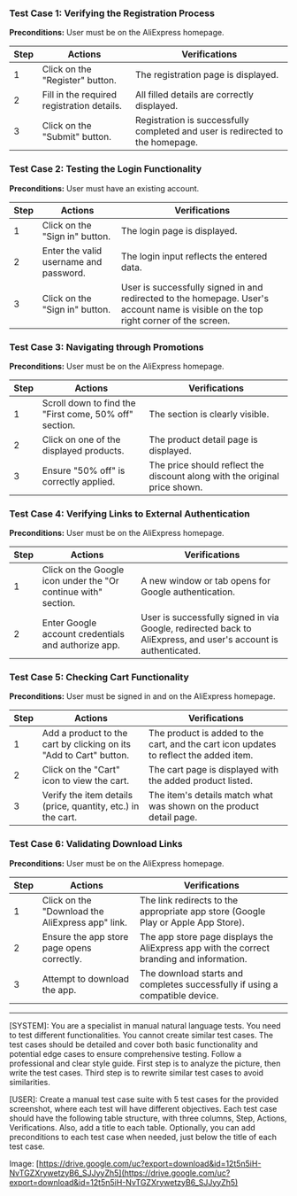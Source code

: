 ### Test Case 1: Verifying the Registration Process
**Preconditions:** User must be on the AliExpress homepage.

| Step | Actions | Verifications |
|------|---------|---------------|
| 1    | Click on the "Register" button. | The registration page is displayed. |
| 2    | Fill in the required registration details. | All filled details are correctly displayed. |
| 3    | Click on the "Submit" button. | Registration is successfully completed and user is redirected to the homepage. |

### Test Case 2: Testing the Login Functionality
**Preconditions:** User must have an existing account.

| Step | Actions | Verifications |
|------|---------|---------------|
| 1    | Click on the "Sign in" button. | The login page is displayed. |
| 2    | Enter the valid username and password. | The login input reflects the entered data. |
| 3    | Click on the "Sign in" button. | User is successfully signed in and redirected to the homepage. User's account name is visible on the top right corner of the screen. |

### Test Case 3: Navigating through Promotions
**Preconditions:** User must be on the AliExpress homepage.

| Step | Actions | Verifications |
|------|---------|---------------|
| 1    | Scroll down to find the "First come, 50% off" section. | The section is clearly visible. |
| 2    | Click on one of the displayed products. | The product detail page is displayed. |
| 3    | Ensure "50% off" is correctly applied. | The price should reflect the discount along with the original price shown. |

### Test Case 4: Verifying Links to External Authentication
**Preconditions:** User must be on the AliExpress homepage.

| Step | Actions | Verifications |
|------|---------|---------------|
| 1    | Click on the Google icon under the "Or continue with" section. | A new window or tab opens for Google authentication. |
| 2    | Enter Google account credentials and authorize app. | User is successfully signed in via Google, redirected back to AliExpress, and user's account is authenticated. |

### Test Case 5: Checking Cart Functionality
**Preconditions:** User must be signed in and on the AliExpress homepage.

| Step | Actions | Verifications |
|------|---------|---------------|
| 1    | Add a product to the cart by clicking on its "Add to Cart" button. | The product is added to the cart, and the cart icon updates to reflect the added item. |
| 2    | Click on the "Cart" icon to view the cart. | The cart page is displayed with the added product listed. |
| 3    | Verify the item details (price, quantity, etc.) in the cart. | The item's details match what was shown on the product detail page. |

### Test Case 6: Validating Download Links
**Preconditions:** User must be on the AliExpress homepage.

| Step | Actions | Verifications |
|------|---------|---------------|
| 1    | Click on the "Download the AliExpress app" link. | The link redirects to the appropriate app store (Google Play or Apple App Store). |
| 2    | Ensure the app store page opens correctly. | The app store page displays the AliExpress app with the correct branding and information. |
| 3    | Attempt to download the app. | The download starts and completes successfully if using a compatible device. |

---
[SYSTEM]: You are a specialist in manual natural language tests. You need to test different functionalities. You cannot create similar test cases. The test cases should be detailed and cover both basic functionality and potential edge cases to ensure comprehensive testing. Follow a professional and clear style guide. First step is to analyze the picture, then write the test cases. Third step is to rewrite similar test cases to avoid similarities.

[USER]: Create a manual test case suite with 5 test cases for the provided screenshot, where each test will have different objectives. Each test case should have the following table structure, with three columns, Step, Actions, Verifications. Also, add a title to each table. Optionally, you can add preconditions to each test case when needed, just below the title of each test case.

 Image: [https://drive.google.com/uc?export=download&id=12t5n5iH-NvTGZXrywetzyB6_SJJyyZh5](https://drive.google.com/uc?export=download&id=12t5n5iH-NvTGZXrywetzyB6_SJJyyZh5)
